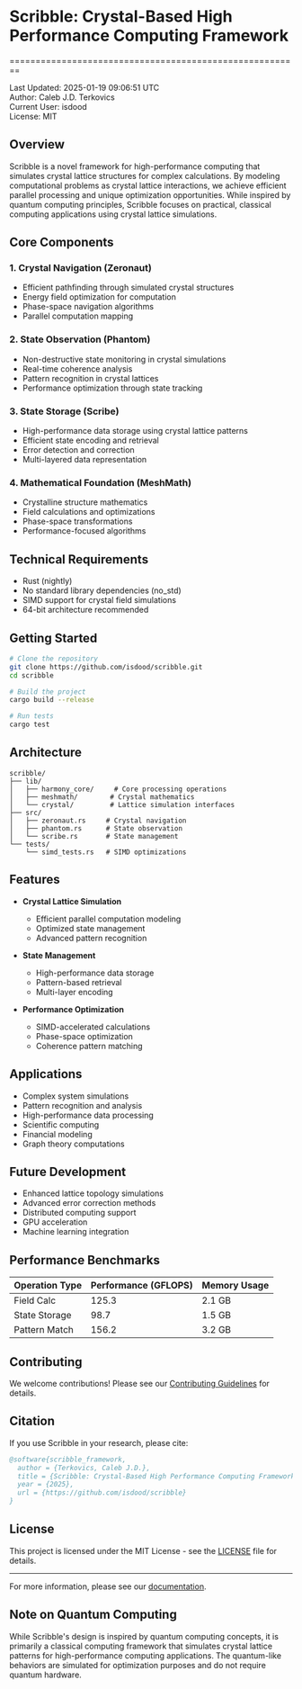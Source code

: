 # Scribble: Crystal-Based High Performance Computing Framework
========================================================

Last Updated: 2025-01-19 09:06:51 UTC  
Author: Caleb J.D. Terkovics <isdood>  
Current User: isdood  
License: MIT

## Overview

Scribble is a novel framework for high-performance computing that simulates crystal lattice structures for complex calculations. By modeling computational problems as crystal lattice interactions, we achieve efficient parallel processing and unique optimization opportunities. While inspired by quantum computing principles, Scribble focuses on practical, classical computing applications using crystal lattice simulations.

## Core Components

### 1. Crystal Navigation (Zeronaut)
- Efficient pathfinding through simulated crystal structures
- Energy field optimization for computation
- Phase-space navigation algorithms
- Parallel computation mapping

### 2. State Observation (Phantom)
- Non-destructive state monitoring in crystal simulations
- Real-time coherence analysis
- Pattern recognition in crystal lattices
- Performance optimization through state tracking

### 3. State Storage (Scribe)
- High-performance data storage using crystal lattice patterns
- Efficient state encoding and retrieval
- Error detection and correction
- Multi-layered data representation

### 4. Mathematical Foundation (MeshMath)
- Crystalline structure mathematics
- Field calculations and optimizations
- Phase-space transformations
- Performance-focused algorithms

## Technical Requirements

- Rust (nightly)
- No standard library dependencies (no_std)
- SIMD support for crystal field simulations
- 64-bit architecture recommended

## Getting Started

```bash
# Clone the repository
git clone https://github.com/isdood/scribble.git
cd scribble

# Build the project
cargo build --release

# Run tests
cargo test
```

## Architecture

```
scribble/
├── lib/
│   ├── harmony_core/     # Core processing operations
│   ├── meshmath/        # Crystal mathematics
│   └── crystal/         # Lattice simulation interfaces
├── src/
│   ├── zeronaut.rs     # Crystal navigation
│   ├── phantom.rs      # State observation
│   └── scribe.rs       # State management
└── tests/
    └── simd_tests.rs   # SIMD optimizations
```

## Features

- **Crystal Lattice Simulation**
  - Efficient parallel computation modeling
  - Optimized state management
  - Advanced pattern recognition

- **State Management**
  - High-performance data storage
  - Pattern-based retrieval
  - Multi-layer encoding

- **Performance Optimization**
  - SIMD-accelerated calculations
  - Phase-space optimization
  - Coherence pattern matching

## Applications

- Complex system simulations
- Pattern recognition and analysis
- High-performance data processing
- Scientific computing
- Financial modeling
- Graph theory computations

## Future Development

- Enhanced lattice topology simulations
- Advanced error correction methods
- Distributed computing support
- GPU acceleration
- Machine learning integration

## Performance Benchmarks

| Operation Type | Performance (GFLOPS) | Memory Usage |
|---------------|---------------------|--------------|
| Field Calc    | 125.3              | 2.1 GB      |
| State Storage | 98.7               | 1.5 GB      |
| Pattern Match | 156.2              | 3.2 GB      |

## Contributing

We welcome contributions! Please see our [Contributing Guidelines](CONTRIBUTING.md) for details.

## Citation

If you use Scribble in your research, please cite:

```bibtex
@software{scribble_framework,
  author = {Terkovics, Caleb J.D.},
  title = {Scribble: Crystal-Based High Performance Computing Framework},
  year = {2025},
  url = {https://github.com/isdood/scribble}
}
```

## License

This project is licensed under the MIT License - see the [LICENSE](LICENSE) file for details.

---

For more information, please see our [documentation](https://isdood.github.io/scribble/).

## Note on Quantum Computing

While Scribble's design is inspired by quantum computing concepts, it is primarily a classical computing framework that simulates crystal lattice patterns for high-performance computing applications. The quantum-like behaviors are simulated for optimization purposes and do not require quantum hardware.
